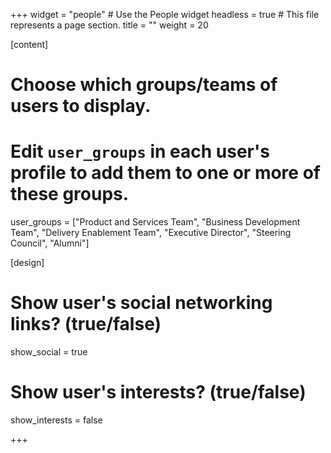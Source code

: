 +++
widget = "people"  # Use the People widget
headless = true  # This file represents a page section.
title = ""
weight = 20

[content]
  # Choose which groups/teams of users to display.
  #   Edit `user_groups` in each user's profile to add them to one or more of these groups.
  user_groups = ["Product and Services Team", "Business Development Team", "Delivery Enablement Team", "Executive Director", "Steering Council", "Alumni"]

[design]
  # Show user's social networking links? (true/false)
  show_social = true

  # Show user's interests? (true/false)
  show_interests = false

+++
